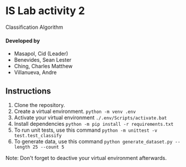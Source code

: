 # IS Lab activity 2

Classification Algorithm

#### Developed by

- Masapol, Cid (Leader)
- Benevides, Sean Lester
- Ching, Charles Matthew
- Villanueva, Andre

## Instructions

1. Clone the repository.
2. Create a virtual environment. `python -m venv .env`
3. Activate your virtual environment `./.env/Scripts/activate.bat`
4. Install dependencies `python -m pip install -r requirements.txt`
5. To run unit tests, use this command `python -m unittest -v test.test_classify`
6. To generate data, use this command `python generate_dataset.py --length 25 --count 5`

Note: Don't forget to deactive your virtual environment afterwards.

